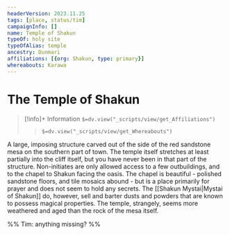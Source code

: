 ```yaml
---
headerVersion: 2023.11.25
tags: [place, status/tim]
campaignInfo: []
name: Temple of Shakun
typeOf: holy site
typeOfAlias: temple
ancestry: Dunmari
affiliations: [{org: Shakun, type: primary}]
whereabouts: Karawa
---
```

# The Temple of Shakun
>[!info]+ Information
> `$=dv.view("_scripts/view/get_Affiliations")`
>> `$=dv.view("_scripts/view/get_Whereabouts")`

A large, imposing structure carved out of the side of the red sandstone mesa on the southern part of town. The temple itself stretches at least partially into the cliff itself, but you have never been in that part of the structure. Non-initiates are only allowed access to a few outbuildings, and to the chapel to Shakun facing the oasis. The chapel is beautiful - polished sandstone floors, and tile mosaics abound - but is a place primarily for prayer and does not seem to hold any secrets. The [[Shakun Mystai|Mystai of Shakun]] do, however, sell and barter dusts and powders that are known to possess magical properties. The temple, strangely, seems more weathered and aged than the rock of the mesa itself.

%% Tim: anything missing? %%

